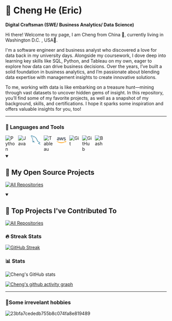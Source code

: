 # 🐒 Cheng He (Eric)

**Digital Craftsman (SWE/ Business Analytics/ Data Science)**

Hi there! Welcome to my page, I am Cheng from China 🍚, currently living in Washington D.C. , USA🍔.

I'm a software engineer and business analyst who discovered a love for data back in my university days. Alongside my coursework, I dove deep into learning key skills like SQL, Python, and Tableau on my own, eager to explore how data can drive business decisions. Over the years, I’ve built a solid foundation in business analytics, and I’m passionate about blending data expertise with management insights to create innovative solutions.

To me, working with data is like embarking on a treasure hunt—mining through vast datasets to uncover hidden gems of insight. In this repository, you’ll find some of my favorite projects, as well as a snapshot of my background, skills, and certifications. I hope it sparks some inspiration and offers valuable insights for you, too!

---

### 🧰 Languages and Tools

<img align="left" alt="Python" width="30px" style="padding-right:10px;" src="https://cdn.jsdelivr.net/gh/devicons/devicon/icons/python/python-plain.svg" />
<img align="left" alt="Java" width="30px" style="padding-right:10px;" src="https://www.vectorlogo.zone/logos/java/java-ar21.svg" />
<img align="left" alt="SQL" width="30px" style="padding-right:10px;" src="https://github.com/devicons/devicon/blob/v2.16.0/icons/mysql/mysql-original.svg" />
<img align="left" alt="Tableau" width="30px" style="padding-right:10px;" src="https://www.svgrepo.com/show/354428/tableau-icon.svg" />
<img align="left" alt="AWS" width="30px" style="padding-right:10px;" src="https://github.com/devicons/devicon/blob/v2.16.0/icons/amazonwebservices/amazonwebservices-original-wordmark.svg" />
<img align="left" alt="Git" width="30px" style="padding-right:10px;" src="https://cdn.jsdelivr.net/gh/devicons/devicon/icons/git/git-original.svg" />
<img align="left" alt="GitHub" width="30px" style="padding-right:10px;" src="https://cdn.jsdelivr.net/gh/devicons/devicon/icons/github/github-original.svg" />
<img align="left" alt="Bash" width="30px" style="padding-right:10px;" src="https://cdn.jsdelivr.net/gh/devicons/devicon/icons/bash/bash-original.svg" />
<br />

#
<details open> 
  <summary><h2>📘 My Open Source Projects</h2></summary>


  <a href="https://github.com/ChengHeEric?tab=repositories&q=&type=&language=&sort=stargazers"><img alt="All Repositories" title="All Repositories" src="https://custom-icon-badges.demolab.com/badge/-Click%20Here%20For%20All%20My%20Repos-1F222E?style=for-the-badge&logoColor=white&logo=repo"/></a>
</details>

<details open> 
  <summary><h2>📕 Top Projects I've Contributed To</h2></summary>


  <p align="left">
    <a href="https://github.com/ChengHeEric/My-Contributions"><img alt="All Repositories" title="All Repositories" src="https://custom-icon-badges.demolab.com/badge/-Click%20Here%20For%20All%20My%20Forks-1F222E?style=for-the-badge&logoColor=white&logo=fork"/></a>
  </p>
</details>

<h3>🔥 Streak Stats</h3>

[![GitHub Streak](https://streak-stats.demolab.com/?user=ChengHeEric)](https://git.io/streak-stats)

### 📊 Stats


![Cheng's GitHub stats](https://github-readme-stats.vercel.app/api?username=ChengHeEric&show_icons=true&theme=default)


[![Cheng's github activity graph](https://github-readme-activity-graph.vercel.app/graph?username=ChengHeEric&theme=github-compact&area=true)](https://github.com/ChengHeEric/github-readme-activity-graph)

---
### 👾Some irrevelant hobbies

![23bfa7cededb755b8c074fa8e819489](https://github.com/user-attachments/assets/252fa8c9-9952-4850-ba20-b8660f0a2a3d)



